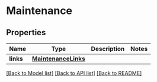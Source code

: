 # Maintenance

## Properties
Name | Type | Description | Notes
------------ | ------------- | ------------- | -------------
**links** | [**MaintenanceLinks**](MaintenanceLinks.md) |  | 

[[Back to Model list]](../../README.md#documentation-for-models) [[Back to API list]](../../README.md#documentation-for-api-endpoints) [[Back to README]](../../README.md)


